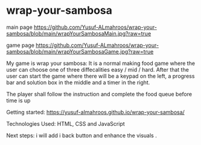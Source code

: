# wrap-your-sambosa

main page 
https://github.com/Yusuf-ALmahroos/wrap-your-sambosa/blob/main/wrapYourSambosaMain.jpg?raw=true

game page
https://github.com/Yusuf-ALmahroos/wrap-your-sambosa/blob/main/wrapYourSambosaGame.jpg?raw=true

My game is wrap your sambosa:
It is a normal making food game where the user can choose one of three diffecalities 
easy / mid / hard. After that the user can start the game where there will be a keypad on the left, 
a progress bar and solution box in the middle and a timer in the right.

The player shall follow the instruction and complete the food queue before time is up

Getting started: https://yusuf-almahroos.github.io/wrap-your-sambosa/

Technologies Used: HTML, CSS and JavaScript

Next steps: i will add i back button and enhance the visuals 
.
